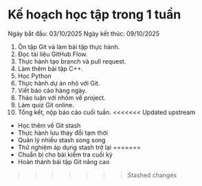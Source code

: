 # Kế hoạch học tập trong 1 tuần
Ngày bắt đầu: 03/10/2025
Ngày kết thúc: 09/10/2025
1. Ôn tập Git và làm bài tập thực hành.
2. Đọc tài liệu GitHub Flow.
3. Thực hành tạo branch và pull request.
4. Làm thêm bài tập C++.
5. Học Python
6. Thực hành dự án nhỏ với Git.
7. Viết báo cáo hàng ngày.
8. Thảo luận với nhóm về project.
9. Làm quiz Git online.
10. Tổng kết, nộp báo cáo cuối tuần.
<<<<<<< Updated upstream
- Học thêm về Git stash
- Thực hành lưu thay đổi tạm thời
- Quản lý nhiều stash song song
- Thử nghiệm áp dụng stash trở lại
=======
- Chuẩn bị cho bài kiểm tra cuối kỳ
- Hoàn thành bài tập Git nâng cao
>>>>>>> Stashed changes
